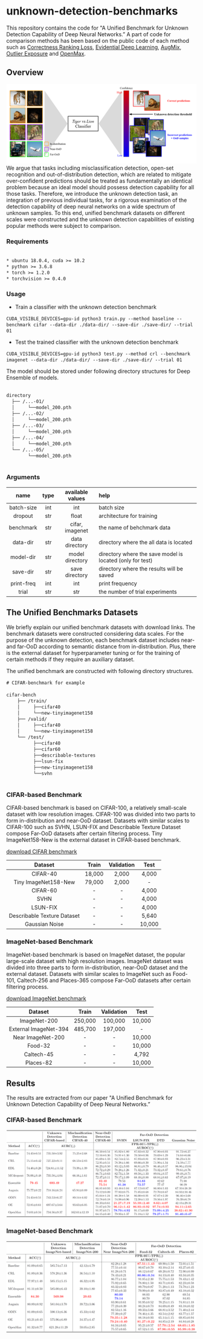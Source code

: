 # unknown-detection-benchmarks

This repository contains the code for "A Unified Benchmark for Unknown Detection Capability of Deep Neural Networks.” A part of code for comparison methods has been based on the public code of each method such as [Correctness Ranking Loss](https://github.com/daintlab/confidence-aware-learning), [Evidential Deep Learning](https://github.com/dougbrion/pytorch-classification-uncertainty), [AugMix](https://github.com/google-research/augmix), [Outlier Exposure](https://github.com/hendrycks/outlier-exposure) and [OpenMax](https://github.com/abhijitbendale/OSDN).

## Overview
![Framework](./img/framework.png)
We argue that tasks including misclassification detection, open-set recognition and out-of-distribution detection, which are related to mitigate over-confident predictions should be treated as fundamentally an identical problem because an ideal model should possess detection capability for all those tasks. Therefore, we introduce the unknown detection task, an integration of previous individual tasks, for a rigorous examination of the detection capability of deep neural networks on a wide spectrum of unknown samples. To this end, unified benchmark datasets on different scales were constructed and the unknown detection capabilities of existing popular methods were subject to comparison.

### Requirements
```

* ubuntu 18.0.4, cuda >= 10.2
* python >= 3.6.8
* torch >= 1.2.0
* torchvision >= 0.4.0 

```

### Usage

* Train a classifier with the unknown detection benchmark
```
CUDA_VISIBLE_DEVICES=gpu-id python3 train.py --method baseline --benchmark cifar --data-dir ./data-dir/ --save-dir ./save-dir/ --trial 01
```

* Test the trained classifier with the unknown detection benchmark
```
CUDA_VISIBLE_DEVICES=gpu-id python3 test.py --method crl --benchmark imagenet --data-dir ./data-dir/ --save-dir ./save-dir/ --trial 01
```

The model should be stored under following directory structures for Deep Ensemble of models.
```

directory
  ├── /...-01/
  │     └──model_200.pth
  ├── /...-02/
  │     └──model_200.pth
  ├── /...-03/
  │     └──model_200.pth
  ├── /...-04/
  │     └──model_200.pth
  └── /...-05/
        └──model_200.pth
        
```


### Arguments

  |       name       |type |   available values   |                               help                             |
  |:----------------:|:---:|:--------------------:|:---------------------------------------------------------------|
  |    batch-size    | int |          int         |                             batch size                         |
  |     dropout      | str |         float        |                    architecture for training                   |
  |    benchmark     | str |    cifar, imagenet   |                    the name of behchmark data                  |
  |     data-dir     | str |    data directory    |             directory where the all data is located            |
  |     model-dir    | str |    model directory   |   directory where the save model is located (only for test)    |
  |     save-dir     | str |    save directory    |            directory where the results will be saved           |
  |    print-freq    | int |         int          |                         print frequency                        |
  |      trial       | str |         str          |                 the number of trial experiments                |




## The Unified Benchmarks Datasets
We briefly explain our unified benchmark datasets with download links. The benchmark datasets were constructed considering data scales. For the purpose of the unknown detection, each benchmark dataset includes near- and far-OoD according to semantic distance from in-distribution. Plus, there is the external dataset for hyperparameter tuning or for the training of certain methods if they require an auxiliary dataset.

The unified benchmark are constructed with following directory structures.
```
# CIFAR-benchmark for example

cifar-bench
    ├── /train/
    │     ├──cifar40
    │     └──new-tinyimagenet158
    ├── /valid/
    │     ├──cifar40
    │     └──new-tinyimagenet158
    └── /test/
          ├──cifar40
          ├──cifar60
          ├──describable-textures
          ├──lsun-fix
          ├──new-tinyimagenet158
          └──svhn
        
```


### CIFAR-based Benchmark
CIFAR-based benchmark is based on CIFAR-100, a relatively small-scale dataset with low resolution images. CIFAR-100 was divided into two parts to form in-distribution and near-OoD dataset. Datasets with similar scales to CIFAR-100 such as SVHN, LSUN-FIX and Describable Texture Dataset compose Far-OoD datasets after certain filtering process. Tiny ImageNet158-New is the external dataset in CIFAR-based benchmark.

[download CIFAR benchmark](https://docs.google.com/uc?export=download&id=1AJZEYGrvqNKKDeLMKEqgWMzuvjMJmEHb)

|            Dataset          |   Train   | Validation |    Test     |
|:---------------------------:|:---------:|:----------:|:-----------:|
|           CIFAR-40          |  18,000   |   2,000    |    4,000    |
|    Tiny ImageNet158-New     |  79,000   |   2,000    |       -     |
|           CIFAR-60          |     -     |     -      |    4,000    |
|             SVHN            |     -     |     -      |    4,000    |
|           LSUN-FIX          |     -     |     -      |    4,000    |
| Describable Texture Dataset |     -     |     -      |    5,640    |
|        Gaussian Noise       |     -     |     -      |   10,000    |


### ImageNet-based Benchmark
ImageNet-based benchmark is based on ImageNet dataset, the popular large-scale dataset with high resolution images. ImageNet dataset was divided into three parts to form in-distribution, near-OoD dataset and the external dataset. Datasets with similar scales to ImageNet such as Food-101, Caltech-256 and Places-365 compose Far-OoD datasets after certain filtering process.

[download ImageNet benchmark](https://docs.google.com/uc?export=download&id=1gapHov_B-DZ9bKOffg2DFx7lLPOe1T7l)

|         Dataset       |  Train  | Validation |    Test   |
|:---------------------:|:-------:|:----------:|:---------:|
|      ImageNet-200     | 250,000 |  100,000   |  10,000   |
| External ImageNet-394 | 485,700 |  197,000   |     -     |
|   Near ImageNet-200   |    -    |     -      |  10,000   |
|        Food-32        |    -    |     -      |  10,000   |
|      Caltech-45       |    -    |     -      |   4,792   |
|       Places-82       |    -    |     -      |  10,000   |


## Results
The results are extracted from our paper "A Unified Benchmark for Unknown Detection Capability of Deep Neural Networks.”

### CIFAR-based Benchmark
![CIFAR Results](./img/cifar-benchmark-results.PNG)


### ImageNet-based Benchmark
![ImageNet Results](./img/imagenet-benchmark-results.PNG)

